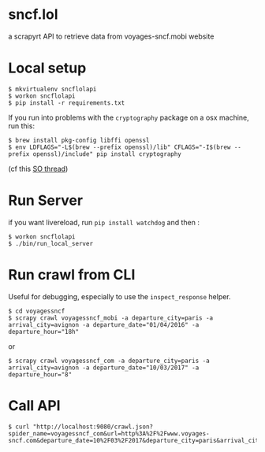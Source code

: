sncf.lol
========

a scrapyrt API to retrieve data from voyages-sncf.mobi website

Local setup
===========

    $ mkvirtualenv sncflolapi
    $ workon sncflolapi
    $ pip install -r requirements.txt

If you run into problems with the `cryptography` package on a osx machine, run this:

    $ brew install pkg-config libffi openssl
    $ env LDFLAGS="-L$(brew --prefix openssl)/lib" CFLAGS="-I$(brew --prefix openssl)/include" pip install cryptography

(cf this [SO thread](http://stackoverflow.com/questions/22073516/failed-to-install-python-cryptography-package-with-pip-and-setup-py))

Run Server
==========

if you want livereload, run `pip install watchdog` and then :

    $ workon sncflolapi
    $ ./bin/run_local_server

Run crawl from CLI
==================

Useful for debugging, especially to use the `inspect_response` helper.

    $ cd voyagessncf
    $ scrapy crawl voyagessncf_mobi -a departure_city=paris -a arrival_city=avignon -a departure_date="01/04/2016" -a departure_hour="18h"

or

    $ scrapy crawl voyagessncf_com -a departure_city=paris -a arrival_city=avignon -a departure_date="10/03/2017" -a departure_hour="8"

Call API
========

    $ curl "http://localhost:9080/crawl.json?spider_name=voyagessncf_com&url=http%3A%2F%2Fwww.voyages-sncf.com&departure_date=10%2F03%2F2017&departure_city=paris&arrival_city=rennes&departure_hour=8"

